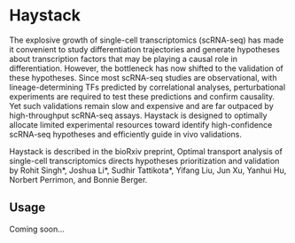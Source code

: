# Haystack

The explosive growth of single-cell transcriptomics (scRNA-seq) has made it convenient to study differentiation trajectories and generate hypotheses about transcription factors that may be playing a causal role in differentiation. However, the bottleneck has now shifted to the validation of these hypotheses. Since most scRNA-seq studies are observational, with lineage-determining TFs predicted by correlational analyses, perturbational experiments are required to test these predictions and confirm causality. Yet such validations remain slow and expensive and are far outpaced by high-throughput scRNA-seq assays. Haystack is designed to optimally allocate limited experimental resources toward identify high-confidence scRNA-seq hypotheses and efficiently guide in vivo validations.

Haystack is described in the bioRxiv preprint, Optimal transport analysis of single-cell transcriptomics directs hypotheses prioritization and validation by Rohit Singh*, Joshua Li*, Sudhir Tattikota*, Yifang Liu, Jun Xu, Yanhui Hu, Norbert Perrimon, and Bonnie Berger.

## Usage

Coming soon...
